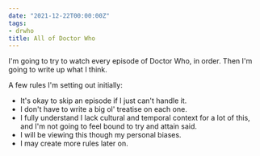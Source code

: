 ```yaml
---
date: "2021-12-22T00:00:00Z"
tags:
- drwho
title: All of Doctor Who
---
```


I'm going to try to watch every episode of Doctor Who, in order.
Then I'm going to write up what I think.

A few rules I'm setting out initially:

* It's okay to skip an episode if I just can't handle it.
* I don't have to write a big ol' treatise on each one.
* I fully understand I lack cultural and temporal context for a lot of this,
  and I'm not going to feel bound to try and attain said.
* I will be viewing this though my personal biases.
* I may create more rules later on.